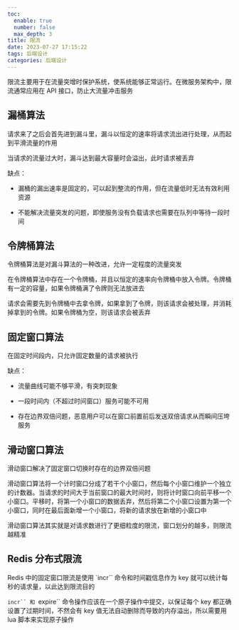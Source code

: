 ```yaml
---
toc:
  enable: true
  number: false
  max_depth: 3
title: 限流
date: 2023-07-27 17:15:22
tags: 后端设计
categories: 后端设计
---
```


限流主要用于在流量突增时保护系统，使系统能够正常运行。在微服务架构中，限流通常应用在 API 接口，防止大流量冲击服务

## 漏桶算法

请求来了之后会首先进到漏斗里，漏斗以恒定的速率将请求流出进行处理，从而起到平滑流量的作用

当请求的流量过大时，漏斗达到最大容量时会溢出，此时请求被丢弃

缺点：

- 漏桶的漏出速率是固定的，可以起到整流的作用，但在流量低时无法有效利用资源

- 不能解决流量突发的问题，即使服务没有负载请求也需要在队列中等待一段时间

## 令牌桶算法

令牌桶算法是对漏斗算法的一种改进，允许一定程度的流量突发

在令牌桶算法中存在一个令牌桶，并且以恒定的速率向令牌桶中放入令牌。令牌桶有一定的容量，如果令牌桶满了令牌则无法放进去

请求会需要先到令牌桶中去拿令牌，如果拿到了令牌，则该请求会被处理，并消耗掉拿到的令牌。如果令牌桶为空，则该请求会被丢弃

## 固定窗口算法

在固定时间段内，只允许固定数量的请求被执行

缺点：

- 流量曲线可能不够平滑，有突刺现象

- 一段时间内（不超过时间窗口）服务可能不可用

- 存在边界双倍问题，恶意用户可以在窗口前置前后发送双倍请求从而瞬间压垮服务

## 滑动窗口算法

滑动窗口解决了固定窗口切换时存在的边界双倍问题

滑动窗口算法将一个计时窗口分成了若干个小窗口，然后每个小窗口维护一个独立的计数器。当请求的时间大于当前窗口的最大时间时，则将计时窗口向前平移一个小窗口。平移时，将第一个小窗口的数据丢弃，然后将第二个小窗口设置为第一个小窗口，同时在最后面新增一个小窗口，将新的请求放在新增的小窗口中

滑动窗口算法其实就是对请求数进行了更细粒度的限流，窗口划分的越多，则限流越精准

## Redis 分布式限流

Redis 中的固定窗口限流是使用 `incr`` 命令和时间戳信息作为 key 就可以统计每秒的请求量，以此达到限流目的

`incr`` 和 `expire`` 命令操作应该在一个原子操作中提交，以保证每个 key 都正确设置了过期时间，不然会有 key 值无法自动删除而导致的内存溢出，所以需要用 lua 脚本来实现原子操作